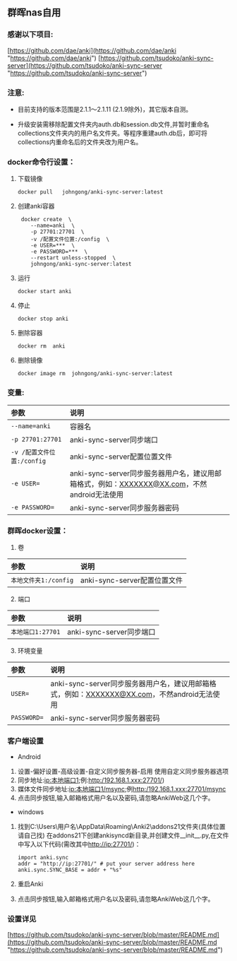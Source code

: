 ## 群晖nas自用

### 感谢以下项目:

[https://github.com/dae/anki](https://github.com/dae/anki "https://github.com/dae/anki")
[https://github.com/tsudoko/anki-sync-server](https://github.com/tsudoko/anki-sync-server "https://github.com/tsudoko/anki-sync-server")

### 注意:
* 目前支持的版本范围是2.1.1〜2.1.11 (2.1.9除外)，其它版本自测。

* 升级安装需移除配置文件夹内auth.db和session.db文件,并暂时重命名collections文件夹内的用户名文件夹。等程序重建auth.db后，即可将collections内重命名后的文件夹改为用户名。

### docker命令行设置：

1. 下载镜像

       docker pull   johngong/anki-sync-server:latest

2. 创建anki容器

        docker create  \
           --name=anki  \
           -p 27701:27701  \
           -v /配置文件位置:/config  \
           -e USER=***  \
           -e PASSWORD=***  \
           --restart unless-stopped  \
           johngong/anki-sync-server:latest

3. 运行

       docker start anki

4. 停止

       docker stop anki

5. 删除容器

       docker rm  anki

6. 删除镜像

       docker image rm  johngong/anki-sync-server:latest

### 变量:

|参数|说明|
|:-|:-|
| `--name=anki` |容器名|
| `-p 27701:27701` |anki-sync-server同步端口|
| `-v /配置文件位置:/config` |anki-sync-server配置位置文件|
| `-e USER=` |anki-sync-server同步服务器用户名，建议用邮箱格式，例如：XXXXXXX@XX.com，不然android无法使用|
| `-e PASSWORD=` |anki-sync-server同步服务器密码|

### 群晖docker设置：

1. 卷

|参数|说明|
|:-|:-|
| `本地文件夹1:/config` |anki-sync-server配置位置文件|

2. 端口

|参数|说明|
|:-|:-|
| `本地端口1:27701` |anki-sync-server同步端口|

3. 环境变量

|参数|说明|
|:-|:-|
| `USER=` |anki-sync-server同步服务器用户名，建议用邮箱格式，例如：XXXXXXX@XX.com，不然android无法使用|
| `PASSWORD=` |anki-sync-server同步服务器密码|

### 客户端设置

* Android

1. 设置-偏好设置-高级设置-自定义同步服务器-启用 使用自定义同步服务器选项
2. 同步地址:[ip:本地端口1](ip:本地端口1 "ip:本地端口1");例:[http:/192.168.1.xxx:27701/](http:/192.168.1.xxx:27701/ "http:/192.168.1.xxx:27701/"))
3. 媒体文件同步地址:[ip:本地端口1/msync](ip:本地端口1/msync "ip:本地端口1/msync");例[http:/192.168.1.xxx:27701/msync](http:/192.168.1.xxx:27701/msync "http:/192.168.1.xxx:27701/msync")
4. 点击同步按钮,输入邮箱格式用户名以及密码,请忽略AnkiWeb这几个字。

* windows

1. 找到C:\Users\用户名\AppData\Roaming\Anki2\addons21文件夹(具体位置请自己找) 在addons21下创建ankisyncd新目录,并创建文件\_\_init\_\_.py,在文件中写入以下代码(需改其中[http://ip:27701/](http://ip:27701/ "http://ip:27701/"))：

       import anki.sync
       addr = "http://ip:27701/" # put your server address here
       anki.sync.SYNC_BASE = addr + "%s"
2. 重启Anki
3. 点击同步按钮,输入邮箱格式用户名以及密码,请忽略AnkiWeb这几个字。

### 设置详见

[https://github.com/tsudoko/anki-sync-server/blob/master/README.md](https://github.com/tsudoko/anki-sync-server/blob/master/README.md "https://github.com/tsudoko/anki-sync-server/blob/master/README.md")
